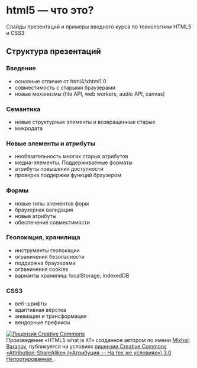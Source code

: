 # html5 — что это?

Слайды презентаций и примеры вводного курса по технологиям HTML5 и CSS3

## Структура презентаций

### Введение

* основные отличия от html4/xhtml1.0
* совместимость с старыми браузерами
* новые механизмы (file API, web workers, audio API, canvas)

### Семантика

* новые структурные элементы и возвращенные старые
* микродата

### Новые элементы и атрибуты

* необязательность многих старых атрибутов
* медиа-элементы. Поддерживаемые форматы
* атрибуты повышения доступности
* проверка поддержки функций браузером

### Формы

* новые типы элементов форм
* браузерная валидация
* новые атрибуты
* обеспечение совместимости

### Геолокация, хранилища

* инструменты геолокации
* ограничения безопасности
* поддержка браузерами
* ограничения cookies
* варианты хранилищ: localStorage, indexedDB

### CSS3

* веб-шрифты
* адаптивная вёрстка
* анимации и трансформации
* вендорные префиксы

<a rel="license" href="http://creativecommons.org/licenses/by-sa/3.0/deed.ru">
  <img alt="Лицензия Creative Commons" 
    style="border-width:0"
    src="http://i.creativecommons.org/l/by-sa/3.0/88x31.png" />
  </a>
  <br />Произведение «<span xmlns:dct="http://purl.org/dc/terms/" 
    href="http://purl.org/dc/dcmitype/InteractiveResource" 
    property="dct:title" rel="dct:type">HTML5 what is it?</span>» 
  созданное автором по имени 
  <a xmlns:cc="http://creativecommons.org/ns#" 
      href="http://h4.github.io/html5" 
      property="cc:attributionName" 
      rel="cc:attributionURL">Mikhail Baranov</a>, 
      публикуется на условиях 
    <a rel="license" 
      href="http://creativecommons.org/licenses/by-sa/3.0/deed.ru">лицензии Creative Commons «Attribution-ShareAlike» 
      («Атрибуция — На тех же условиях») 3.0 Непортированная
    </a>.
